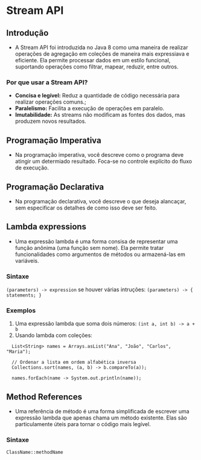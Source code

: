 # Stream API
## Introdução 
- A Stream API foi introduzida no Java 8 como uma maneira de realizar operações de agregação em coleções de maneira 
  mais expressiava e eficiente. Ela permite processar dados em um estilo funcional, suportando operações como 
  filtrar, mapear, reduzir, entre outros.
### Por que usar a Stream API?
- **Concisa e legível:** Reduz a quantidade de código necessária para realizar operações comuns.;
- **Paralelismo:** Facilita a execução de operações em paralelo.
- **Imutabilidade:** As streams não modificam as fontes dos dados, mas produzem novos resultados.

## Programação Imperativa
- Na programação imperativa, você descreve como o programa deve atingir um determiado resultado. Foca-se no controle 
  explícito do fluxo de execução.

## Programação Declarativa
- Na programação declarativa, você descreve o que deseja alancaçar, sem especificar os detalhes de como isso deve 
  ser feito.

## Lambda expressions
- Uma expressão lambda é uma forma consisa de representar uma função anônima (uma função sem nome). Ela permite 
  tratar funcionalidades como argumentos de métodos ou armazená-las em variáveis.
### Sintaxe
`(parameters) -> expression`
se houver várias intruções:
`(parameters) -> { statements; }`
### Exemplos
1. Uma expressão lambda que soma dois números:
   `(int a, int b) -> a + b`
2. Usando lambda com coleções:
```
  List<String> names = Arrays.asList("Ana", "João", "Carlos", "Maria");

  // Ordenar a lista em ordem alfabética inversa
  Collections.sort(names, (a, b) -> b.compareTo(a));

  names.forEach(name -> System.out.println(name));
 ```

## Method References
- Uma referência de método é uma forma simplificada de escrever uma expressão lambda que apenas chama um método 
existente. Elas são particulamente úteis para tornar o código mais legível.
### Sintaxe
`ClassName::methodName`

